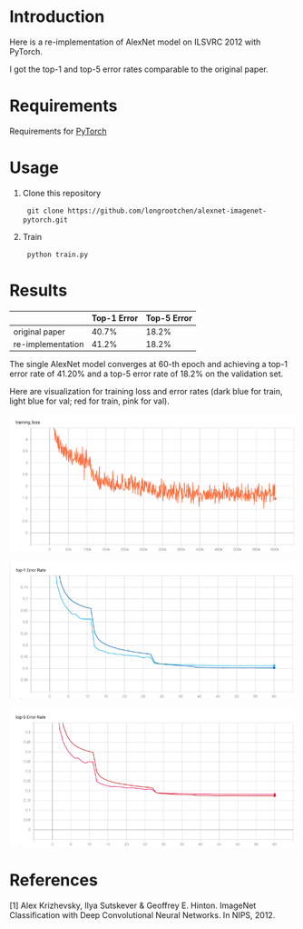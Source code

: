 # Introduction

Here is a re-implementation of AlexNet model on ILSVRC 2012 with PyTorch. 

I got the top-1 and top-5 error rates comparable to the original paper.

# Requirements

Requirements for [PyTorch](https://pytorch.org/)

# Usage

1. Clone this repository

        git clone https://github.com/longrootchen/alexnet-imagenet-pytorch.git

2. Train

        python train.py
        
# Results

|  | Top-1 Error | Top-5 Error |
| ----- | ----- | ----- |
| original paper | 40.7% | 18.2% |
| re-implementation | 41.2% | 18.2% |

The single AlexNet model converges at 60-th epoch and achieving a top-1 error rate of 41.20% and a top-5 error rate of 18.2% on the validation set.

Here are visualization for training loss and error rates (dark blue for train, light blue for val; red for train, pink for val).

![Training loss](https://github.com/longrootchen/alexnet-imagenet-pytorch/blob/master/images/training_loss.png)

![Top-1 error](https://github.com/longrootchen/alexnet-imagenet-pytorch/blob/master/images/top1_error.png)

![Top-5 error](https://github.com/longrootchen/alexnet-imagenet-pytorch/blob/master/images/top5_error.png)

# References

[1] Alex Krizhevsky, Ilya Sutskever & Geoffrey E. Hinton. ImageNet Classification with Deep Convolutional Neural Networks. In NIPS, 2012.
